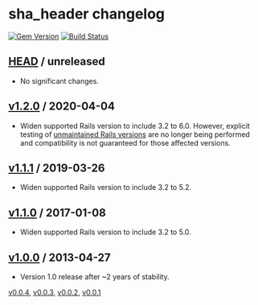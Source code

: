 # sha_header changelog

[![Gem Version](https://badge.fury.io/rb/sha_header.svg)](http://rubygems.org/gems/sha_header)
[![Build Status](https://github.com/nbibler/sha_header/workflows/Tests/badge.svg)](https://github.com/nbibler/sha_header/actions)

## [HEAD][] / unreleased

* No significant changes.

## [v1.2.0][] / 2020-04-04

* Widen supported Rails version to include 3.2 to 6.0. However, explicit
  testing of [unmaintained Rails
  versions](https://guides.rubyonrails.org/maintenance_policy.html) are no
  longer being performed and compatibility is not guaranteed for those affected
  versions.

## [v1.1.1][] / 2019-03-26

* Widen supported Rails version to include 3.2 to 5.2.

## [v1.1.0][] / 2017-01-08

* Widen supported Rails version to include 3.2 to 5.0.

## [v1.0.0][] / 2013-04-27

* Version 1.0 release after ~2 years of stability.

[v0.0.4][], [v0.0.3][], [v0.0.2][], [v0.0.1][]

[v0.0.1]: https://github.com/nbibler/sha_header/compare/8ae9dffa5425bfeaa42eb1a0c6362558690ae3dc...v0.0.1
[v0.0.2]: https://github.com/nbibler/sha_header/compare/v0.0.1...v0.0.2
[v0.0.3]: https://github.com/nbibler/sha_header/compare/v0.0.2...v0.0.3
[v0.0.4]: https://github.com/nbibler/sha_header/compare/v0.0.3...v0.0.4
[v1.0.0]: https://github.com/nbibler/sha_header/compare/v0.0.4...v1.0.0
[v1.1.0]: https://github.com/nbibler/sha_header/compare/v1.0.0...v1.1.0
[v1.1.1]: https://github.com/nbibler/sha_header/compare/v1.1.0...v1.1.1
[v1.2.0]: https://github.com/nbibler/sha_header/compare/v1.1.1...v1.2.0
[HEAD]: https://github.com/nbibler/sha_header/compare/v1.2.0...master
